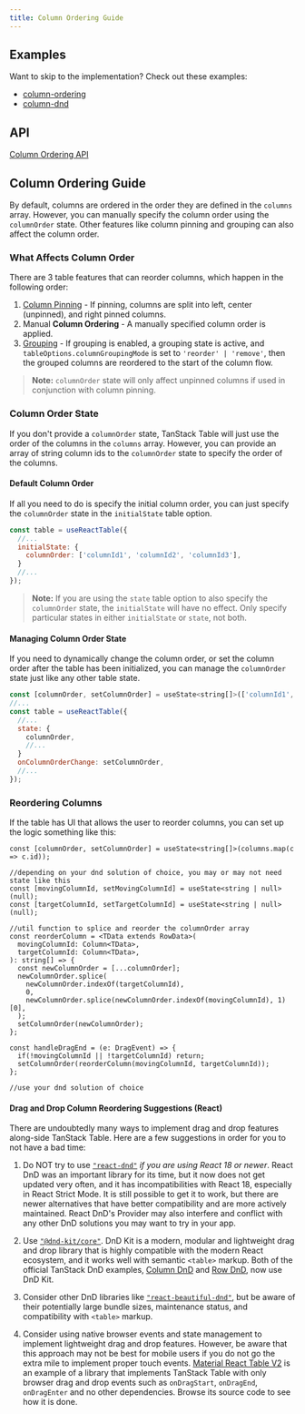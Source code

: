 ```yaml
---
title: Column Ordering Guide
---
```


## Examples

Want to skip to the implementation? Check out these examples:

- [column-ordering](../framework/react/examples/column-ordering)
- [column-dnd](../framework/react/examples/column-dnd)

## API

[Column Ordering API](../api/features/column-ordering)

## Column Ordering Guide

By default, columns are ordered in the order they are defined in the `columns` array. However, you can manually specify the column order using the `columnOrder` state. Other features like column pinning and grouping can also affect the column order.

### What Affects Column Order

There are 3 table features that can reorder columns, which happen in the following order:

1. [Column Pinning](../guide/column-pinning) - If pinning, columns are split into left, center (unpinned), and right pinned columns.
2. Manual **Column Ordering** - A manually specified column order is applied.
3. [Grouping](../guide/grouping) - If grouping is enabled, a grouping state is active, and `tableOptions.columnGroupingMode` is set to `'reorder' | 'remove'`, then the grouped columns are reordered to the start of the column flow.

> **Note:** `columnOrder` state will only affect unpinned columns if used in conjunction with column pinning.

### Column Order State

If you don't provide a `columnOrder` state, TanStack Table will just use the order of the columns in the `columns` array. However, you can provide an array of string column ids to the `columnOrder` state to specify the order of the columns.

#### Default Column Order

If all you need to do is specify the initial column order, you can just specify the `columnOrder` state in the `initialState` table option.

```jsx
const table = useReactTable({
  //...
  initialState: {
    columnOrder: ['columnId1', 'columnId2', 'columnId3'],
  }
  //...
});
```

> **Note:** If you are using the `state` table option to also specify the `columnOrder` state, the `initialState` will have no effect. Only specify particular states in either `initialState` or `state`, not both.

#### Managing Column Order State

If you need to dynamically change the column order, or set the column order after the table has been initialized, you can manage the `columnOrder` state just like any other table state.

```jsx
const [columnOrder, setColumnOrder] = useState<string[]>(['columnId1', 'columnId2', 'columnId3']); //optionally initialize the column order
//...
const table = useReactTable({
  //...
  state: {
    columnOrder,
    //...
  }
  onColumnOrderChange: setColumnOrder,
  //...
});
```

### Reordering Columns

If the table has UI that allows the user to reorder columns, you can set up the logic something like this:

```tsx
const [columnOrder, setColumnOrder] = useState<string[]>(columns.map(c => c.id));

//depending on your dnd solution of choice, you may or may not need state like this
const [movingColumnId, setMovingColumnId] = useState<string | null>(null);
const [targetColumnId, setTargetColumnId] = useState<string | null>(null);

//util function to splice and reorder the columnOrder array
const reorderColumn = <TData extends RowData>(
  movingColumnId: Column<TData>,
  targetColumnId: Column<TData>,
): string[] => {
  const newColumnOrder = [...columnOrder];
  newColumnOrder.splice(
    newColumnOrder.indexOf(targetColumnId),
    0,
    newColumnOrder.splice(newColumnOrder.indexOf(movingColumnId), 1)[0],
  );
  setColumnOrder(newColumnOrder);
};

const handleDragEnd = (e: DragEvent) => {
  if(!movingColumnId || !targetColumnId) return;
  setColumnOrder(reorderColumn(movingColumnId, targetColumnId));
};

//use your dnd solution of choice
```

#### Drag and Drop Column Reordering Suggestions (React)

There are undoubtedly many ways to implement drag and drop features along-side TanStack Table. Here are a few suggestions in order for you to not have a bad time:

1. Do NOT try to use [`"react-dnd"`](https://react-dnd.github.io/react-dnd/docs/overview) _if you are using React 18 or newer_. React DnD was an important library for its time, but it now does not get updated very often, and it has incompatibilities with React 18, especially in React Strict Mode. It is still possible to get it to work, but there are newer alternatives that have better compatibility and are more actively maintained. React DnD's Provider may also interfere and conflict with any other DnD solutions you may want to try in your app.

2. Use [`"@dnd-kit/core"`](https://dndkit.com/). DnD Kit is a modern, modular and lightweight drag and drop library that is highly compatible with the modern React ecosystem, and it works well with semantic `<table>` markup. Both of the official TanStack DnD examples, [Column DnD](../framework/react/examples/column-dnd) and [Row DnD](../framework/react/examples/row-dnd), now use DnD Kit.

3. Consider other DnD libraries like [`"react-beautiful-dnd"`](https://github.com/atlassian/react-beautiful-dnd), but be aware of their potentially large bundle sizes, maintenance status, and compatibility with `<table>` markup.

4. Consider using native browser events and state management to implement lightweight drag and drop features. However, be aware that this approach may not be best for mobile users if you do not go the extra mile to implement proper touch events. [Material React Table V2](https://www.material-react-table.com/docs/examples/column-ordering) is an example of a library that implements TanStack Table with only browser drag and drop events such as `onDragStart`, `onDragEnd`, `onDragEnter` and no other dependencies. Browse its source code to see how it is done.